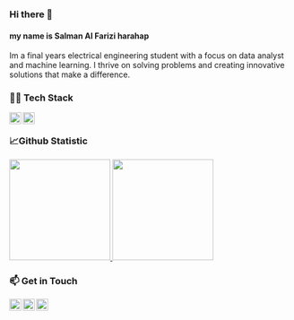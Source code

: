 ### Hi there 👋


#### my name is Salman Al Farizi harahap

Im a final years electrical engineering student with a focus on data analyst and machine learning. I thrive on solving problems and creating innovative solutions that make a difference.


### 🧑‍💻 Tech Stack


<a href="#"><img align="left" alt="Tensorflow" title="Tensorflow" width="21px" src="https://upload.wikimedia.org/wikipedia/commons/2/2d/Tensorflow_logo.svg"/></a>
<a href="#"><img align="left" alt="Python" title="Python" width="21px" src="https://upload.wikimedia.org/wikipedia/commons/c/c3/Python-logo-notext.svg"/></a>

<br>

### 📈Github Statistic


<p align="left">
<a href="https://github.com/salmanafh">
  <img height="180em" src="https://github-readme-stats-eight-theta.vercel.app/api?username=penuliscode&show_icons=true&theme=algolia&include_all_commits=true&count_private=true"/>
  <img height="180em" src="https://github-readme-stats-eight-theta.vercel.app/api/top-langs/?username=penuliscode&layout=compact&theme=algolia"/>
</a>
</p>


### 📫 Get in Touch


<a href="https://www.linkedin.com/in/salmanafh/"><img align="left" alt="Tensorflow" title="Tensorflow" width="21px" src="https://upload.wikimedia.org/wikipedia/commons/f/f9/Linkedin_Shiny_Icon.svg"/></a>
<a href="https://wa.link/6187kd"><img align="left" alt="Tensorflow" title="Tensorflow" width="21px" src="https://upload.wikimedia.org/wikipedia/commons/6/6b/WhatsApp.svg"/></a>
<a href="ajglimer1@gmail.com"><img align="left" alt="Tensorflow" title="Tensorflow" width="21px" src="https://upload.wikimedia.org/wikipedia/commons/7/7e/Gmail_icon_%282020%29.svg"/></a>

